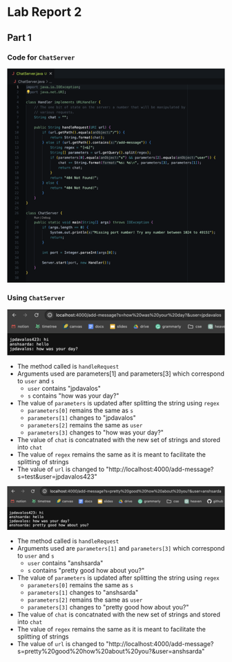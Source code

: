 # Lab Report 2

## Part 1

### Code for `ChatServer`

![Image](lab-report-2-pics/ChatServer-code.png)

### Using `ChatServer`
![Image](lab-report-2-pics/using-ChatServer-1.png)

* The method called is `handleRequest`
* Arguments used are parameters[1] and parameters[3] which correspond to `user` and `s`
  * `user` contains "jpdavalos"
  * `s` contains "how was your day?"
* The value of `parameters` is updated after splitting the string using `regex`
  *  `parameters[0]` remains the same as `s`
  *  `parameters[1]` changes to "jpdavalos"
  *  `parameters[2]` remains the same as `user`
  *  `parameters[3]` changes to "how was your day?"
* The value of `chat` is concatnated with the new set of strings and stored into `chat`
* The value of `regex` remains the same as it is meant to facilitate the splitting of strings
* The value of `url` is changed to "http://localhost:4000/add-message?s=test&user=jpdavalos423"

 
![Image](lab-report-2-pics/using-ChatServer-2.png)

* The method called is `handleRequest`
* Arguments used are `parameters[1]` and `parameters[3]` which correspond to `user` and `s`
  * `user` contains "anshsarda"
  * `s` contains "pretty good how about you?"
* The value of `parameters` is updated after splitting the string using `regex`
  *  `parameters[0]` remains the same as `s`
  *  `parameters[1]` changes to "anshsarda"
  *  `parameters[2]` remains the same as `user`
  *  `parameters[3]` changes to "pretty good how about you?"
* The value of `chat` is concatnated with the new set of strings and stored into `chat`
* The value of `regex` remains the same as it is meant to facilitate the splitting of strings
* The value of `url` is changed to "http://localhost:4000/add-message?s=pretty%20good%20how%20about%20you?&user=anshsarda"
